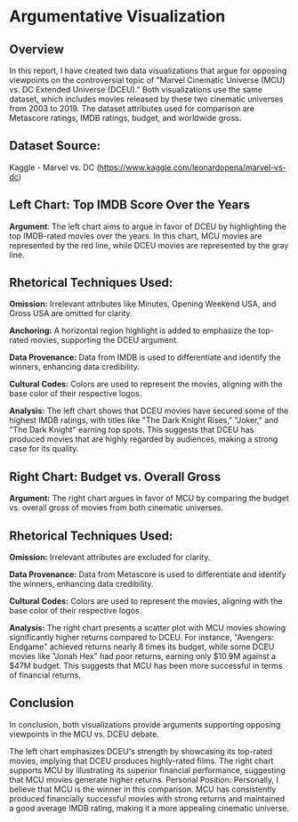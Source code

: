 # Argumentative Visualization

## Overview
In this report, I have created two data visualizations that argue for opposing viewpoints on the controversial topic of "Marvel Cinematic Universe (MCU) vs. DC Extended Universe (DCEU)." Both visualizations use the same dataset, which includes movies released by these two cinematic universes from 2003 to 2019. The dataset attributes used for comparison are Metascore ratings, IMDB ratings, budget, and worldwide gross.

## Dataset Source:
Kaggle - Marvel vs. DC (https://www.kaggle.com/leonardopena/marvel-vs-dc)

## Left Chart: Top IMDB Score Over the Years

**Argument**: The left chart aims to argue in favor of DCEU by highlighting the top IMDB-rated movies over the years. In this chart, MCU movies are represented by the red line, while DCEU movies are represented by the gray line.

## Rhetorical Techniques Used:

**Omission:** Irrelevant attributes like Minutes, Opening Weekend USA, and Gross USA are omitted for clarity.

**Anchoring:** A horizontal region highlight is added to emphasize the top-rated movies, supporting the DCEU argument.

**Data Provenance:** Data from IMDB is used to differentiate and identify the winners, enhancing data credibility.

**Cultural Codes:** Colors are used to represent the movies, aligning with the base color of their respective logos.

**Analysis:** The left chart shows that DCEU movies have secured some of the highest IMDB ratings, with titles like "The Dark Knight Rises," "Joker," and "The Dark Knight" earning top spots. This suggests that DCEU has produced movies that are highly regarded by audiences, making a strong case for its quality.

## Right Chart: Budget vs. Overall Gross

**Argument:** The right chart argues in favor of MCU by comparing the budget vs. overall gross of movies from both cinematic universes.

## Rhetorical Techniques Used:

**Omission:** Irrelevant attributes are excluded for clarity.

**Data Provenance:** Data from Metascore is used to differentiate and identify the winners, enhancing data credibility.

**Cultural Codes:** Colors are used to represent the movies, aligning with the base color of their respective logos.

**Analysis:** The right chart presents a scatter plot with MCU movies showing significantly higher returns compared to DCEU. For instance, "Avengers: Endgame" achieved returns nearly 8 times its budget, while some DCEU movies like "Jonah Hex" had poor returns, earning only $10.9M against a $47M budget. This suggests that MCU has been more successful in terms of financial returns.

## Conclusion
In conclusion, both visualizations provide arguments supporting opposing viewpoints in the MCU vs. DCEU debate.

The left chart emphasizes DCEU's strength by showcasing its top-rated movies, implying that DCEU produces highly-rated films.
The right chart supports MCU by illustrating its superior financial performance, suggesting that MCU movies generate higher returns.
Personal Position: Personally, I believe that MCU is the winner in this comparison. MCU has consistently produced financially successful movies with strong returns and maintained a good average IMDB rating, making it a more appealing cinematic universe.
